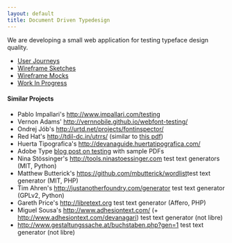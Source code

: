 ```yaml
---
layout: default
title: Document Driven Typedesign
---
```


We are developing a small web application for testing typeface design quality. 

* [User Journeys](https://docs.google.com/document/d/1YtGaKEW8oU42HJ9CnhUa2b4SWEQ0Meew01PAPakcJb0/edit#heading=h.fn5nr55nvb6u)
* [Wireframe Sketches](/ux/sketches/)
* [Wireframe Mocks](/ux/mocks/009)
* [Work In Progress](/app)

#### Similar Projects

* Pablo Impallari's <http://www.impallari.com/testing>
* Vernon Adams' <http://vernnobile.github.io/webfont-testing/>
* Ondrej Jób's <http://urtd.net/projects/fontinspector/>
* Red Hat's <http://tdil-dc.in/utrrs/> (similar to [this pdf](https://github.com/metapolator/ddt/raw/gh-pages/ux/samples/conjuncts.pdf))
* Huerta Tipografica's <http://devanaguide.huertatipografica.com/>
* Adobe Type [blog post on testing](http://blog.typekit.com/2013/11/06/the-mysteries-of-type-quality-engineering-explained/) with sample PDFs
* Nina Stössinger's <http://tools.ninastoessinger.com> test text generators (MIT, Python)
* Matthew Butterick's <https://github.com/mbutterick/wordlist>test text generator (MIT, PHP)
* Tim Ahren's <http://justanotherfoundry.com/generator> test text generator (GPLv2, Python)
* Gareth Price's <http://libretext.org> test text generator (Affero, PHP)
* Miguel Sousa's <http://www.adhesiontext.com/> (+ <http://www.adhesiontext.com/devanagari>) test text generator (not libre)
* <http://www.gestaltungssache.at/buchstaben.php?gen=1> test text generator (not libre)

